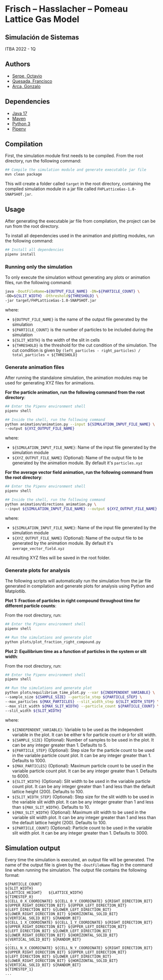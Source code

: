 # Frisch – Hasslacher – Pomeau Lattice Gas Model

## Simulación de Sistemas

ITBA 2022 - 1Q

## Authors

- [Serpe, Octavio](github.com/serpe)
- [Quesada, Francisco](github.com/fquesada00)
- [Arca, Gonzalo](github.com/gonzaloarca)

## Dependencies

- [Java 17](https://www.java.com/)
- [Maven](https://maven.apache.org/)
- [Python 3](https://www.python.org/)
- [Pipenv](https://pipenv.readthedocs.io/)

## Compilation

First, the simulation module first needs to be compiled. From the root directory, run the following command:

```bash
## Compile the simulation module and generate executable jar file
mvn clean package
```

This will create a folder called `target` in the root directory, containing the compiled simulation module in a jar file called `FHPLatticeGas-1.0-SNAPSHOT.jar`.

## Usage

After generating the executable jar file from compilation, the project can be run from the root directory.

To install all dependencies used in the animation and plotting modules, run the following command:

```bash
## Install all dependencies
pipenv install
```

### Running only the simulation

To only execute the simulation without generating any plots or animation files, run the following command:

```bash
java -DoutFileName=${OUTPUT_FILE_NAME} -DN=${PARTICLE_COUNT} \
-DD=${SLIT_WIDTH} -Dthreshold${THRESHOLD} \
-jar target/FHPLatticeGas-1.0-SNAPSHOT.jar
```

where:

- `${OUTPUT_FILE_NAME}` is the name of the output file generated by the simulation
- `${PARTICLE_COUNT}` is the number of particles to be included during the simulation
- `${SLIT_WIDTH}` is the width of the slit in cells
- `${THRESHOLD}` is the threshold for the cut condition of the simulation. The cut condition is given by `(left_particles - right_particles) / total_particles < ${THRESHOLD}`

### Generate animation files

After running the standalone simulation, the animation modules may be used for generating XYZ files for animations.

**For the particle animation, run the following command from the root directory**:

```bash
## Enter the Pipenv environment shell
pipenv shell

## Inside the shell, run the following command
python animation/animation.py --input ${SIMULATION_INPUT_FILE_NAME} \
--output ${XYZ_OUTPUT_FILE_NAME}
```

where:

- `${SIMULATION_INPUT_FILE_NAME}`: Name of the input file generated by the simulation module
- `${XYZ_OUTPUT_FILE_NAME}` (Optional): Name of the output file to be generated by the animation module. By default it's `particles.xyz`

**For the average vector field animation, run the following command from the root directory**:

```bash
## Enter the Pipenv environment shell
pipenv shell

## Inside the shell, run the following command
python animation/directions_animation.py \
--input ${SIMULATION_INPUT_FILE_NAME} --output ${XYZ_OUTPUT_FILE_NAME}
```

where:

- `${SIMULATION_INPUT_FILE_NAME}`: Name of the input file generated by the simulation module
- `${XYZ_OUTPUT_FILE_NAME}` (Optional): Name of the output file to be generated by the animation module. By default it's `average_vector_field.xyz`

All resulting XYZ files will be saved in the root folder.

### Generate plots for analysis

The following scripts will automatically run the simulation from the jar file generated in compilation and generate plots for analysis using Python and Matplotlib.

**Plot 1: Fraction of particles in right compound throughout time for different particle counts**:

From the root directory, run:

```bash
## Enter the Pipenv environment shell
pipenv shell

## Run the simulations and generate plot
python plots/plot_fraction_right_compound.py
```

**Plot 2: Equilibrium time as a function of particles in the system or slit width**:

From the root directory, run:

```bash
## Enter the Pipenv environment shell
pipenv shell

## Run the simulations and generate plot
python plots/equilibrium_time_plot.py --var ${INDEPENDENT_VARIABLE} \
--sample_size ${SAMPLE_SIZE} --particle_step ${PARTICLE_STEP} \
--max_particles ${MAX_PARTICLES} --slit_width_step ${SLIT_WIDTH_STEP} \
--max_slit_width ${MAX_SLIT_WIDTH} --particle_count ${PARTICLE_COUNT} \
--slit_width ${SLIT_WIDTH}
```

where:

- `${INDEPENDENT_VARIABLE}`: Variable to be used as the independent variable in the plot. It can be either `N` for particle count or `D` for slit width.
- `${SAMPLE_SIZE}` (Optional): Number of samples to be used in the plot. It can be any integer greater than 1. Defaults to 5.
- `${PARTICLE_STEP}` (Optional): Step size for the particle count to be used in the variable particle count plot. It can be any integer greater than 1. Defaults to 1000.
- `${MAX_PARTICLES}` (Optional): Maximum particle count to be used in the variable particle count plot. It can be any integer greater than 1. Defaults to 6000.
- `${SLIT_WIDTH}` (Optional): Slit width to be used in the variable particle count plot. It can be any integer greater than 1 and less than the default lattice height (200). Defaults to 100.
- `${SLIT_WIDTH_STEP}` (Optional): Step size for the slit width to be used in the variable slit width plot. It can be any integer greater than 1 and less than `${MAX_SLIT_WIDTH}`. Defaults to 10.
- `${MAX_SLIT_WIDTH}` (Optional): Maximum slit width to be used in the variable slit width plot. It can be any integer greater than 1 and less than the default lattice height (200). Defaults to 100.
- `${PARTICLE_COUNT}` (Optional): Particle count to be used in the variable slit width plot. It can be any integer greater than 1. Defaults to 3000.

## Simulation output

Every time the simulation is executed, an output file will be generated. The name of the output file is given by the `-DoutFileName` flag in the command line when running the simulation. The output file contains the following format:

```
${PARTICLE_COUNT}
${SLIT_WIDTH}
${LATTICE_HEIGHT}   ${LATTICE_WIDTH}
${TIMESTEP_0}
${CELL_0_X_COORDINATE} ${CELL_0_Y_COORDINATE} ${RIGHT_DIRECTION_BIT} ${UPPER_RIGHT_DIRECTION_BIT} ${UPPER_LEFT_DIRECTION_BIT} ${LEFT_DIRECTION_BIT} ${LOWER_LEFT_DIRECTION_BIT} ${LOWER_RIGHT_DIRECTION_BIT} ${HORIZONTAL_SOLID_BIT} ${VERTICAL_SOLID_BIT} ${RANDOM_BIT}
${CELL_1_X_COORDINATE} ${CELL_1_Y_COORDINATE} ${RIGHT_DIRECTION_BIT} ${UPPER_RIGHT_DIRECTION_BIT} ${UPPER_LEFT_DIRECTION_BIT} ${LEFT_DIRECTION_BIT} ${LOWER_LEFT_DIRECTION_BIT} ${LOWER_RIGHT_DIRECTION_BIT} ${HORIZONTAL_SOLID_BIT} ${VERTICAL_SOLID_BIT} ${RANDOM_BIT}
...
${CELL_N_X_COORDINATE} ${CELL_N_Y_COORDINATE} ${RIGHT_DIRECTION_BIT} ${UPPER_RIGHT_DIRECTION_BIT} ${UPPER_LEFT_DIRECTION_BIT} ${LEFT_DIRECTION_BIT} ${LOWER_LEFT_DIRECTION_BIT} ${LOWER_RIGHT_DIRECTION_BIT} ${HORIZONTAL_SOLID_BIT} ${VERTICAL_SOLID_BIT} ${RANDOM_BIT}
${TIMESTEP_1}
...
```
